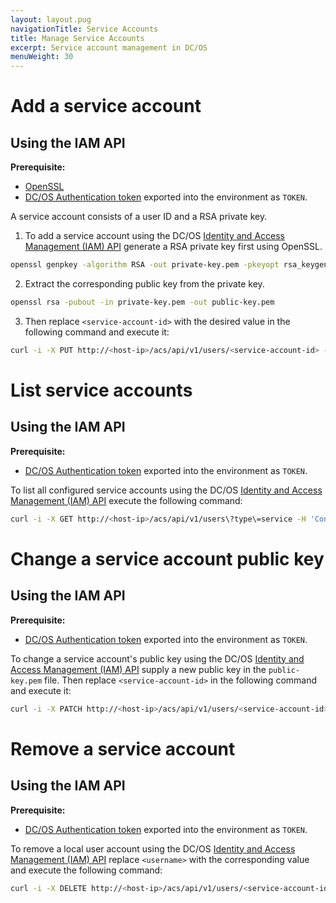 ```yaml
---
layout: layout.pug
navigationTitle: Service Accounts
title: Manage Service Accounts
excerpt: Service account management in DC/OS
menuWeight: 30
---
```


<!-- The source repository for this topic is https://github.com/dcos/dcos-docs-site -->

# Add a service account

## Using the IAM API

**Prerequisite:**
- [OpenSSL](https://www.openssl.org/)
- [DC/OS Authentication token](/1.13/security/oss/authentication/authentication-token/) exported into the environment as `TOKEN`.

A service account consists of a user ID and a RSA private key.

1. To add a service account using the DC/OS [Identity and Access Management (IAM) API](/1.13/security/oss/iam-api/) generate a RSA private key first using OpenSSL.

```bash
openssl genpkey -algorithm RSA -out private-key.pem -pkeyopt rsa_keygen_bits:2048
```

2. Extract the corresponding public key from the private key.

```bash
openssl rsa -pubout -in private-key.pem -out public-key.pem
```

3. Then replace `<service-account-id>` with the desired value in the following command and execute it:

```bash
curl -i -X PUT http://<host-ip>/acs/api/v1/users/<service-account-id> -d '{"public_key": "'"$(sed ':a;N;$!ba;s/\n/\\n/g' public-key.pem)"'", "provider_type": "internal"}' -H 'Content-Type: application/json' -H "Authorization: token=$TOKEN"
```

# List service accounts

## Using the IAM API

**Prerequisite:**
- [DC/OS Authentication token](/1.13/security/oss/authentication/authentication-token/) exported into the environment as `TOKEN`.

To list all configured service accounts using the DC/OS [Identity and Access Management (IAM) API](/1.13/security/oss/iam-api/) execute the following command:

```bash
curl -i -X GET http://<host-ip>/acs/api/v1/users\?type\=service -H 'Content-Type: application/json' -H "Authorization: token=$TOKEN"
```

# Change a service account public key

## Using the IAM API

**Prerequisite:**
- [DC/OS Authentication token](/1.13/security/oss/authentication/authentication-token/) exported into the environment as `TOKEN`.

To change a service account's public key using the DC/OS [Identity and Access Management (IAM) API](/1.13/security/oss/iam-api/) supply a new public key in the `public-key.pem` file. Then replace `<service-account-id>` in the following command and execute it:

```bash
curl -i -X PATCH http://<host-ip>/acs/api/v1/users/<service-account-id> -d '{"public_key": "'"$(sed ':a;N;$!ba;s/\n/\\n/g' public-key.pem)"'", "provider_type": "internal"}' -H 'Content-Type: application/json' -H "Authorization: token=$TOKEN"
```

# Remove a service account

## Using the IAM API

**Prerequisite:**
- [DC/OS Authentication token](/1.13/security/oss/authentication/authentication-token/) exported into the environment as `TOKEN`.

To remove a local user account using the DC/OS [Identity and Access Management (IAM) API](/1.13/security/oss/iam-api/) replace `<username>` with the corresponding value and execute the following command:

```bash
curl -i -X DELETE http://<host-ip>/acs/api/v1/users/<service-account-id> -H 'Content-Type: application/json' -H "Authorization: token=$TOKEN"
```

